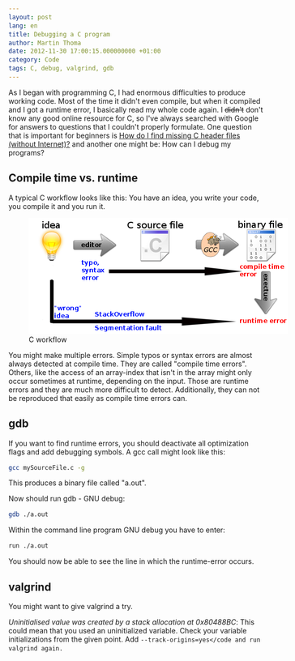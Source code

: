 ```yaml
---
layout: post
lang: en
title: Debugging a C program
author: Martin Thoma
date: 2012-11-30 17:00:15.000000000 +01:00
category: Code
tags: C, debug, valgrind, gdb
---
```

As I began with programming C, I had enormous difficulties to produce working code. Most of the time it didn't even compile, but when it compiled and I got a runtime error, I basically read my whole code again. I <strike>didn't</strike> don't know any good online resource for C, so I've always searched with Google for answers to questions that I couldn't properly formulate. One question that is important for beginners is <a href="http://stackoverflow.com/q/12949290/562769">How do I find missing C header files (without Internet)?</a> and another one might be: How can I debug my programs?

<h2>Compile time vs. runtime</h2>
A typical C workflow looks like this: You have an idea, you write your code, you compile it and you run it.
<figure class="aligncenter">
            <a href="../images/2012/11/c-workflow.png"><img src="../images/2012/11/c-workflow.png" alt="C workflow" style="max-width:512px;max-height:229px" class="size-full wp-image-49641"/></a>
            <figcaption class="text-center">C workflow</figcaption>
        </figure>

You might make multiple errors. Simple typos or syntax errors are almost always detected at compile time. They are called "compile time errors". Others, like the access of an array-index that isn't in the array might only occur sometimes at runtime, depending on the input. Those are runtime errors and they are much more difficult to detect. Additionally, they can not be reproduced that easily as compile time errors can.

<h2>gdb</h2>
If you want to find runtime errors, you should deactivate all optimization flags and add debugging symbols. A gcc call might look like this:

```bash
gcc mySourceFile.c -g
```

This produces a binary file called "a.out".

Now should run gdb - GNU debug:
```bash
gdb ./a.out
```

Within the command line program GNU debug you have to enter:
```bash
run ./a.out
```

You should now be able to see the line in which the runtime-error occurs.

<h2>valgrind</h2>
You might want to give valgrind a try.

<em>Uninitialised value was created by a stack allocation at 0x80488BC</em>: This could mean that you used an uninitialized variable. Check your variable initializations from the given point. Add <code>--track-origins=yes</code and run valgrind again.
